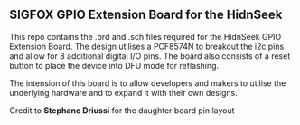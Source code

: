 ## SIGFOX GPIO Extension Board for the HidnSeek

This repo contains the .brd and .sch files required for the HidnSeek GPIO Extension Board. The design utilises a PCF8574N to breakout the i2c pins and allow for 8 additional digital I/O pins. The board also consists of a reset button to place the device into DFU mode for reflashing.

The intension of this board is to allow developers and makers to utilise the underlying hardware and to expand it with their own designs.


Credit to **Stephane Driussi** for the daughter board pin layout
